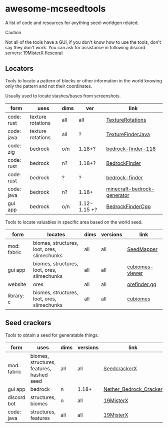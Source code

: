 # awesome-mcseedtools

A list of code and resources for anything seed-worldgen related.

> [!CAUTION]
> Not all of the tools have a GUI, if you don't know how to use the tools, don't say they don't work.
> You can ask for assistance in following discord servers: [19MisterX](https://discord.gg/ANW8hu2S5D) [flexcoral](https://discord.gg/DFsMKWJJPN)

## Locators

Tools to locate a pattern of blocks or other information in the world knowing only the pattern and not their coordinates.

Usually used to locate stashes/bases from screenshots.

| form       | uses              | dims | ver          | link                                                                                         |
| ---------- | ----------------- | ---- | ------------ | -------------------------------------------------------------------------------------------- |
| code: rust | texture rotations | all  | all          | [TextureRotations](https://github.com/19MisterX98/TextureRotations)                          |
| code: java | texture rotations | all  | ?            | [TextureFinderJava](https://github.com/coolmann24/TextureFinderJava)                         |
| code: zig  | bedrock           | o/n  | 1.18+?       | [bedrock-finder-118](https://github.com/silversquirl/bedrock-finder-118)                     |
| code: rust | bedrock           | n?   | 1.18+?       | [BedrockFinder](https://github.com/JorianWoltjer/BedrockFinder)                              |
| code: rust | bedrock           | ?    | ?            | [bedrock-finder](https://github.com/TudbuT/bedrock-finder)                                   |
| code: java | bedrock           | n?   | 1.18+        | [minecraft-bedrock-generator](https://github.com/Developer-Mike/minecraft-bedrock-generator) |
| gui app    | bedrock           | o/n  | 1.12-1.15 +? | [BedrockFinderCpp](https://github.com/coolmann24/BedrockFinderCpp)                           |

Tools to locate valuables in specific area based on the world seed.

| form        | locates                                     | dims | versions | link                                                           |
| ----------- | ------------------------------------------- | ---- | -------- | -------------------------------------------------------------- |
| mod: fabric | biomes, structures, loot, ores, slimechunks | all  | all      | [SeedMapper](https://github.com/xpple/SeedMapper)              |
| gui app     | biomes, structures, loot, ores, slimechunks | all  | all      | [cubiomes-viewer](https://github.com/Cubitect/cubiomes-viewer) |
| website     | ores                                        | all  | all      | [orefinder.gg](https://www.orefinder.gg/)                      |
| library: c  | biomes, structures, loot, ores, slimechunks | all  | all      | [cubiomes](https://github.com/xpple/cubiomes)                  |

## Seed crackers

Tools to obtain a seed for generatable things.

| form        | uses                                      | dims | versions | link                                                                            |
| ----------- | ----------------------------------------- | ---- | -------- | ------------------------------------------------------------------------------- |
| mod: fabric | biomes, structures, features, hashed seed | all  | all      | [SeedcrackerX](https://github.com/19MisterX98/SeedcrackerX)                     |
| gui app     | bedrock                                   | n    | 1.18+    | [Nether_Bedrock_Cracker](https://github.com/19MisterX98/Nether_Bedrock_Cracker) |
| discord bot | structures, biomes                        | o    | all      | [19MisterX](https://discord.gg/ANW8hu2S5D)                                      |
| code: java  | structures, features                      | all  | all      | [19MisterX](https://github.com/hube12/lifting)                                  |
